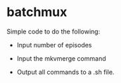 # batchmux

Simple code to do the following:

- Input number of episodes

- Input the mkvmerge command

- Output all commands to a .sh file.
